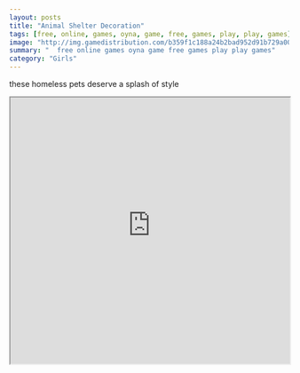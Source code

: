 ```yaml
---
layout: posts
title: "Animal Shelter Decoration"
tags: [free, online, games, oyna, game, free, games, play, play, games]
image: "http://img.gamedistribution.com/b359f1c188a24b2bad952d91b729a001.jpg"
summary: "  free online games oyna game free games play play games"
category: "Girls"
---
```


these homeless pets deserve a splash of style

<iframe width="100%" height="480px;" src="http://flash.gamedistribution.com?game=b359f1c188a24b2bad952d91b729a001"></iframe>